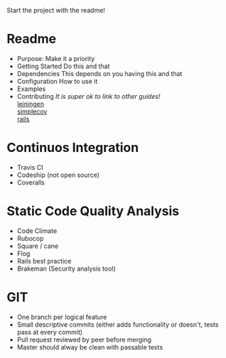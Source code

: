 Start the project with the readme!

# Readme
- Purpose: Make it a priority
- Getting Started
Do this and that
- Dependencies
This depends on you having this and that
- Configuration
How to use it
- Examples
- Contributing
*It is super ok to link to other guides!*  
[leiningen](https://github.com/technomancy/leiningen)  
[simplecov](https://github.com/colszowka/simplecov)  
[rails](https://github.com/rails/rails)  

# Continuos Integration
- Travis CI
- Codeship (not open source) 
- Coveralls

# Static Code Quality Analysis
- Code Climate
- Rubocop
- Square / cane
- Flog
- Rails best practice
- Brakeman (Security analysis tool)

# GIT
- One branch per logical feature
- Small descriptive commits (either adds functionality or doesn't, tests pass at every commit)
- Pull request reviewed by peer before merging
- Master should alway be clean with passable tests
